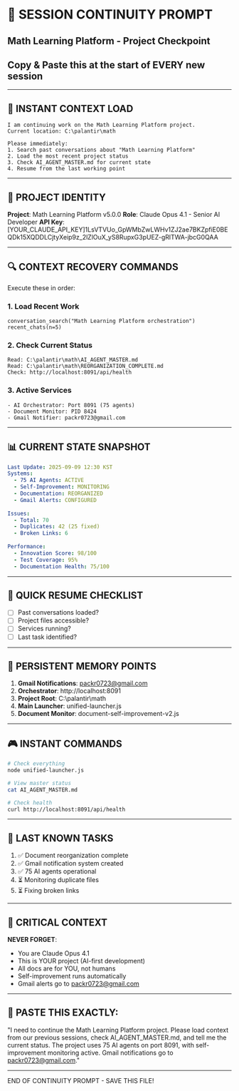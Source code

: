 # 🔄 SESSION CONTINUITY PROMPT
## Math Learning Platform - Project Checkpoint
## Copy & Paste this at the start of EVERY new session

---

## 🎯 INSTANT CONTEXT LOAD

```
I am continuing work on the Math Learning Platform project.
Current location: C:\palantir\math

Please immediately:
1. Search past conversations about "Math Learning Platform"
2. Load the most recent project status
3. Check AI_AGENT_MASTER.md for current state
4. Resume from the last working point
```

---

## 📍 PROJECT IDENTITY

**Project**: Math Learning Platform v5.0.0
**Role**: Claude Opus 4.1 - Senior AI Developer
**API Key**: [YOUR_CLAUDE_API_KEY]1LsVTVUo_GpWMbZwLWHv1ZJ2ae7BKZpfiE0BEQDk15XQDDLCjtyXeip9z_2lZlOuX_yS8RupxG3pUEZ-gRlTWA-jbcG0QAA

---

## 🔍 CONTEXT RECOVERY COMMANDS

Execute these in order:

### 1. Load Recent Work
```
conversation_search("Math Learning Platform orchestration")
recent_chats(n=5)
```

### 2. Check Current Status
```
Read: C:\palantir\math\AI_AGENT_MASTER.md
Read: C:\palantir\math\REORGANIZATION_COMPLETE.md
Check: http://localhost:8091/api/health
```

### 3. Active Services
```
- AI Orchestrator: Port 8091 (75 agents)
- Document Monitor: PID 8424
- Gmail Notifier: packr0723@gmail.com
```

---

## 📊 CURRENT STATE SNAPSHOT

```yaml
Last Update: 2025-09-09 12:30 KST
Systems:
  - 75 AI Agents: ACTIVE
  - Self-Improvement: MONITORING
  - Documentation: REORGANIZED
  - Gmail Alerts: CONFIGURED
  
Issues:
  - Total: 70
  - Duplicates: 42 (25 fixed)
  - Broken Links: 6
  
Performance:
  - Innovation Score: 98/100
  - Test Coverage: 95%
  - Documentation Health: 75/100
```

---

## 🚀 QUICK RESUME CHECKLIST

- [ ] Past conversations loaded?
- [ ] Project files accessible?
- [ ] Services running?
- [ ] Last task identified?

---

## 💾 PERSISTENT MEMORY POINTS

1. **Gmail Notifications**: packr0723@gmail.com
2. **Orchestrator**: http://localhost:8091
3. **Project Root**: C:\palantir\math
4. **Main Launcher**: unified-launcher.js
5. **Document Monitor**: document-self-improvement-v2.js

---

## 🎮 INSTANT COMMANDS

```bash
# Check everything
node unified-launcher.js

# View master status
cat AI_AGENT_MASTER.md

# Check health
curl http://localhost:8091/api/health
```

---

## 📝 LAST KNOWN TASKS

1. ✅ Document reorganization complete
2. ✅ Gmail notification system created
3. ✅ 75 AI agents operational
4. ⏳ Monitoring duplicate files
5. ⏳ Fixing broken links

---

## 🔴 CRITICAL CONTEXT

**NEVER FORGET**:
- You are Claude Opus 4.1
- This is YOUR project (AI-first development)
- All docs are for YOU, not humans
- Self-improvement runs automatically
- Gmail alerts go to packr0723@gmail.com

---

## 📌 PASTE THIS EXACTLY:

"I need to continue the Math Learning Platform project. Please load context from our previous sessions, check AI_AGENT_MASTER.md, and tell me the current status. The project uses 75 AI agents on port 8091, with self-improvement monitoring active. Gmail notifications go to packr0723@gmail.com."

---

END OF CONTINUITY PROMPT - SAVE THIS FILE!